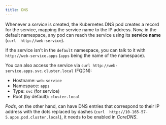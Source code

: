 ```yaml
---
title: DNS
---
```


Whenever a _service_ is created, the Kubernetes DNS pod creates a record for the service, mapping the service name 
to the IP address. Now, in the default namespace, any pod can reach the service using its **service name** (`curl 
http://web-service`).

If the service isn't in the `default` namespace, you can talk to it with `http://web-service.apps` (`apps` being the 
name of the namespace).

You can also access the service via `curl http://web-service.apps.svc.cluster.local` (FQDN):

- Hostname: `web-service`
- Namespace: `apps`
- Type: `svc` (for service)
- Root (by default): `cluster.local` 

*Pods*, on the other hand, can have DNS entries that correspond to their IP address with the dots replaced by dashes 
(`curl 
http://10-165-57-5.apps.pod.cluster.local`), it needs to be enabled in *CoreDNS*.
